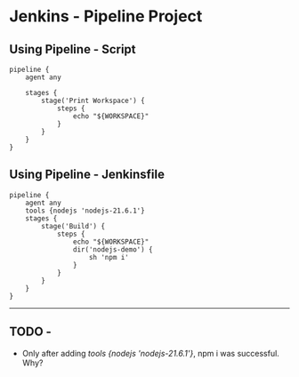 # Jenkins - Pipeline Project


## Using Pipeline - Script
```
pipeline {
    agent any

    stages {
        stage('Print Workspace') {
            steps {
                echo "${WORKSPACE}"
            }
        }
    }
}
```

## Using Pipeline - Jenkinsfile
```
pipeline {
    agent any
    tools {nodejs 'nodejs-21.6.1'}
    stages {
        stage('Build') {
            steps {
                echo "${WORKSPACE}"
                dir('nodejs-demo') {
                    sh 'npm i'
                }
            }
        }
    }
}
```

---

## TODO - 
- Only after adding _tools {nodejs 'nodejs-21.6.1'}_, npm i was successful. Why?
